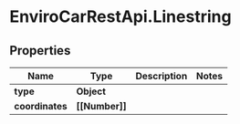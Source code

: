 # EnviroCarRestApi.Linestring

## Properties
Name | Type | Description | Notes
------------ | ------------- | ------------- | -------------
**type** | **Object** |  | 
**coordinates** | **[[Number]]** |  | 
